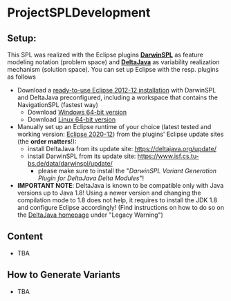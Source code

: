 # ProjectSPLDevelopment

## Setup:
This SPL was realized with the Eclipse plugins **[DarwinSPL](https://gitlab.com/DarwinSPL/DarwinSPL)** as feature modeling notation (problem space) and **[DeltaJava](https://deltajava.org/)** as variability realization mechanism (solution space).
You can set up Eclipse with the resp. plugins as follows
* Download a [ready-to-use Eclipse 2012-12 installation](https://github.com/TUBS-ISF/ProjectSPLDevelopment/releases/tag/ready-to-use) with DarwinSPL and DeltaJava preconfigured, including a workspace that contains the NavigationSPL (fastest way)
  * Download [Windows 64-bit version](https://github.com/TUBS-ISF/ProjectSPLDevelopment/releases/download/ready-to-use/eclipse-darwinspl-deltaj-navigationspl.zip)
  * Download [Linux 64-bit version](https://github.com/TUBS-ISF/ProjectSPLDevelopment/releases/download/ready-to-use/eclipse-darwinspl-deltaj-navigationspl.tar.gz)
* Manually set up an Eclipse runtime of your choice (latest tested and working version: [Eclipse 2020-12](https://www.eclipse.org/downloads/packages/release/2020-12/r/eclipse-modeling-tools)) from the plugins' Eclipse update sites (the **order matters**!):
  * install DeltaJava from its update site: https://deltajava.org/update/
  * install DarwinSPL from its update site: https://www.isf.cs.tu-bs.de/data/darwinspl/update/
    * please make sure to install the "*DarwinSPL Variant Generation Plugin for DeltaJava Delta Modules*"!
* **IMPORTANT NOTE**: DeltaJava is known to be compatible only with Java versions up to Java 1.8! Using a newer version and changing the compilation mode to 1.8 does not help, it requires to install the JDK 1.8 and configure Eclipse accordingly! (Find instructions on how to do so on the [DeltaJava homepage](https://deltajava.org/#installation_prepacked) under "Legacy Warning")

## Content
* TBA

## How to Generate Variants
* TBA
